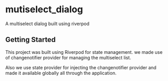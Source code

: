 # mutiselect_dialog

A multiselect dialog built using riverpod

## Getting Started

This project was built using Riverpod for state management. we made use of changenotifier provider for managing the multiselect list.

Also we use state provider for injecting the changenotifier provider and made it available globally all through the application.


